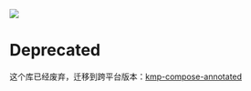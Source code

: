 [![](https://jitpack.io/v/zj565061763/compose-annotated.svg)](https://jitpack.io/#zj565061763/compose-annotated)

# Deprecated

这个库已经废弃，迁移到跨平台版本：[kmp-compose-annotated](https://github.com/zj565061763/kmp-compose-annotated)